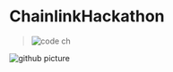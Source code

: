# ChainlinkHackathon

> ![code ch](https://user-images.githubusercontent.com/78732470/237768950-08c33fc6-b148-409a-ab65-f8229c59a33c.png)

![github picture](https://github.com/ReturnerNaGithub/ChainlinkHackathon/assets/78732470/fb48d5d7-dfc5-4fb9-ae8d-ff4ff05f827d)
